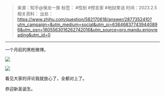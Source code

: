 > 来源：知乎@保龙一族
> 标签： #性别 #预言家 #地狱笑话
> 时间：2023.2.5
> 相关资料：
> 出处：https://www.zhihu.com/question/582170618/answer/2877352410?utm_campaign=&utm_medium=social&utm_oi=636468377439440896&utm_psn=1605563016262742016&utm_source=pro.mandu.enjoyreading&utm_id=0
***

一个月前的黑枪微博。

![](https://pic1.zhimg.com/v2-30ff59db0e21a1089e4f08f45f2f8987_r.jpg?source=1940ef5c)

![](https://pic1.zhimg.com/v2-6021ac35f52e3da56d7d151d6e8364c7_r.jpg?source=1940ef5c)

看见大家的评论我就放心了，全都对上了。

恭迎新圣诞生。